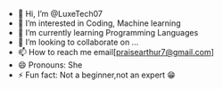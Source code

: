- 👋 Hi, I’m @LuxeTech07
- 👀 I’m interested in Coding, Machine learning
- 🌱 I’m currently learning Programming Languages 
- 💞️ I’m looking to collaborate on ...
- 📫 How to reach me email[praisearthur7@gmail.com]
- 😄 Pronouns: She
- ⚡ Fun fact: Not a beginner,not an expert 😁

<!---
LuxeTech07/LuxeTech07 is a ✨ special ✨ repository because its `README.md` (this file) appears on your GitHub profile.
You can click the Preview link to take a look at your changes.
--->
